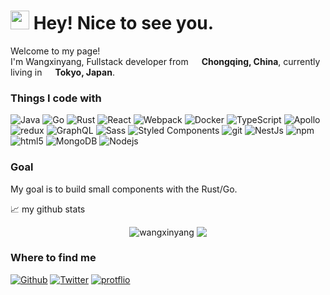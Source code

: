 <h1><img src="https://emojis.slackmojis.com/emojis/images/1531849430/4246/blob-sunglasses.gif?1531849430" width="30"/> Hey! Nice to see you.</h1>


<p>Welcome to my page! </br> I'm Wangxinyang, Fullstack developer from <img src="https://cdn-icons-png.flaticon.com/512/5372/5372696.png" width="13"/> <b>Chongqing, China</b>, currently living in <img src="https://cdn-icons-png.flaticon.com/512/197/197604.png" width="13"/> <b>Tokyo, Japan</b>. </p>
<h3>Things I code with</h3>
<p>
  <img alt="Java" src="https://img.shields.io/badge/-Java-FB542B?style=flat-square&logo=Java&logoColor=white" />
  <img alt="Go" src="https://img.shields.io/badge/-Golang-2088FF?style=flat-square&logo=go&logoColor=white" />
  <img alt="Rust" src="https://img.shields.io/badge/-Rust-311C87?style=flat-square&logo=rust&logoColor=red" />
  <img alt="React" src="https://img.shields.io/badge/-React-45b8d8?style=flat-square&logo=react&logoColor=white" />
  <img alt="Webpack" src="https://img.shields.io/badge/-Webpack-8DD6F9?style=flat-square&logo=webpack&logoColor=white" /> 
  <img alt="Docker" src="https://img.shields.io/badge/-Docker-46a2f1?style=flat-square&logo=docker&logoColor=white" />
  <img alt="TypeScript" src="https://img.shields.io/badge/-TypeScript-007ACC?style=flat-square&logo=typescript&logoColor=white" />
  <img alt="Apollo" src="https://img.shields.io/badge/-Apollo%20GraphQL-311C87?style=flat-square&logo=apollo-graphql&logoColor=white" />
  <img alt="redux" src="https://img.shields.io/badge/-Redux-764ABC?style=flat-square&logo=redux&logoColor=white" />
  <img alt="GraphQL" src="https://img.shields.io/badge/-GraphQL-E10098?style=flat-square&logo=graphql&logoColor=white" />
  <img alt="Sass" src="https://img.shields.io/badge/-Sass-CC6699?style=flat-square&logo=sass&logoColor=white" />
  <img alt="Styled Components" src="https://img.shields.io/badge/-Styled_Components-db7092?style=flat-square&logo=styled-components&logoColor=white" />
  <img alt="git" src="https://img.shields.io/badge/-Git-F05032?style=flat-square&logo=git&logoColor=white" />
  <img alt="NestJs" src="https://img.shields.io/badge/-NestJs-ea2845?style=flat-square&logo=nestjs&logoColor=white" />
  <img alt="npm" src="https://img.shields.io/badge/-NPM-CB3837?style=flat-square&logo=npm&logoColor=white" />
  <img alt="html5" src="https://img.shields.io/badge/-HTML5-E34F26?style=flat-square&logo=html5&logoColor=white" />
  <img alt="MongoDB" src="https://img.shields.io/badge/-MongoDB-13aa52?style=flat-square&logo=mongodb&logoColor=white" />
  <img alt="Nodejs" src="https://img.shields.io/badge/-Nodejs-43853d?style=flat-square&logo=Node.js&logoColor=white" />
</p>

<h3>Goal</h3>
<p>My goal is to build small components with the Rust/Go.</p>

📈 my github stats
<p align="center"> <img src="https://github-readme-stats.vercel.app/api?username=wangxinyang&show_icons=true&theme=gotham" alt="wangxinyang" />
<img align="top" src="https://github-readme-stats.vercel.app/api/top-langs/?username=wangxinyang&layout=compact&langs_count=4&hide=javascript,html,css"/>
<h3>Where to find me</h3>
<p><a href="https://github.com/wangxinyang" target="_blank"><img alt="Github" src="https://img.shields.io/badge/GitHub-%2312100E.svg?&style=for-the-badge&logo=Github&logoColor=white" /></a> <a href="https://twitter.com/wangxinyang" target="_blank"><img alt="Twitter" src="https://img.shields.io/badge/twitter-%231DA1F2.svg?&style=for-the-badge&logo=twitter&logoColor=white" /></a> <a href="http://www.wxyang.tk/" target="_blank"><img alt="protflio" src="https://img.shields.io/badge/Protflio-%2312100E.svg?&style=for-the-badge&logo=Protflio&logoColor=white" /></a>
</p>
